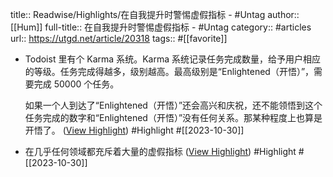 title:: Readwise/Highlights/在自我提升时警惕虚假指标 - #Untag
author:: [[Hum]]
full-title:: 在自我提升时警惕虚假指标 - \#Untag
category:: #articles
url:: https://utgd.net/article/20318
tags:: #[[favorite]]
- Todoist 里有个 Karma 系统。Karma 系统记录任务完成数量，给予用户相应的等级。任务完成得越多，级别越高。最高级别是“Enlightened（开悟）”，需要完成 50000 个任务。
  
  如果一个人到达了“Enlightened（开悟）”还会高兴和庆祝，还不能领悟到这个任务完成的数字和“Enlightened（开悟）”没有任何关系。那某种程度上也算是开悟了。 ([View Highlight](https://read.readwise.io/read/01hdzjj571z7bry971avme3y52)) #Highlight #[[2023-10-30]]
- 在几乎任何领域都充斥着大量的虚假指标 ([View Highlight](https://read.readwise.io/read/01hdzjj8egf5pemmt8fm20tcb5)) #Highlight #[[2023-10-30]]